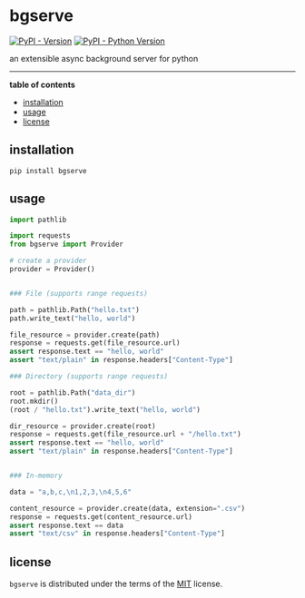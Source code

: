 # bgserve

[![PyPI - Version](https://img.shields.io/pypi/v/bgserve.svg)](https://pypi.org/project/bgserve)
[![PyPI - Python Version](https://img.shields.io/pypi/pyversions/bgserve.svg)](https://pypi.org/project/bgserve)

an extensible async background server for python

-----

**table of contents**

- [installation](#installation)
- [usage](#usage)
- [license](#license)

## installation

```console
pip install bgserve
```

## usage

```python
import pathlib

import requests
from bgserve import Provider

# create a provider
provider = Provider()


### File (supports range requests)

path = pathlib.Path("hello.txt")
path.write_text("hello, world")

file_resource = provider.create(path)
response = requests.get(file_resource.url)
assert response.text == "hello, world"
assert "text/plain" in response.headers["Content-Type"] 

### Directory (supports range requests)

root = pathlib.Path("data_dir")
root.mkdir()
(root / "hello.txt").write_text("hello, world")

dir_resource = provider.create(root)
response = requests.get(file_resource.url + "/hello.txt")
assert response.text == "hello, world"
assert "text/plain" in response.headers["Content-Type"]


### In-memory

data = "a,b,c,\n1,2,3,\n4,5,6"

content_resource = provider.create(data, extension=".csv")
response = requests.get(content_resource.url)
assert response.text == data
assert "text/csv" in response.headers["Content-Type"]
```

## license

`bgserve` is distributed under the terms of the [MIT](https://spdx.org/licenses/MIT.html) license.
